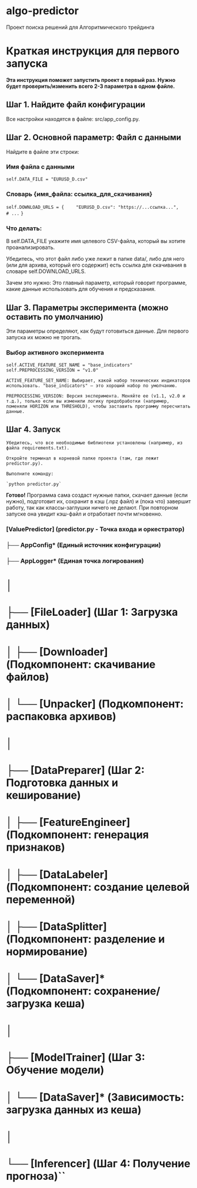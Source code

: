 # algo-predictor

Проект поиска решений для Алгоритмического трейдинга

# Краткая инструкция для первого запуска

**Эта инструкция поможет запустить проект в первый раз. Нужно будет проверить/изменить всего 2-3 параметра в одном файле.**

## Шаг 1. Найдите файл конфигурации

Все настройки находятся в файле: src/app_config.py.

## Шаг 2. Основной параметр: Файл с данными

Найдите в файле эти строки:
    
### Имя файла с данными

`self.DATA_FILE = "EURUSD_D.csv"`

### Словарь {имя_файла: ссылка_для_скачивания}

`self.DOWNLOAD_URLS = {`
`    "EURUSD_D.csv": "https://...ссылка...",`
`    # ...`
`}`

### Что делать:

В self.DATA_FILE укажите имя целевого CSV-файла, который вы хотите проанализировать.

Убедитесь, что этот файл либо уже лежит в папке data/, либо для него (или для архива, который его содержит) есть ссылка для скачивания в словаре self.DOWNLOAD_URLS.

Зачем это нужно: Это главный параметр, который говорит программе, какие данные использовать для обучения и предсказания.

## Шаг 3. Параметры эксперимента (можно оставить по умолчанию)

Эти параметры определяют, как будут готовиться данные. Для первого запуска их можно не трогать.
    
### Выбор активного эксперимента

`self.ACTIVE_FEATURE_SET_NAME = "base_indicators"`
`self.PREPROCESSING_VERSION = "v1.0"`

    ACTIVE_FEATURE_SET_NAME: Выбирает, какой набор технических индикаторов использовать. "base_indicators" — это хороший набор по умолчанию.

    PREPROCESSING_VERSION: Версия эксперимента. Меняйте ее (v1.1, v2.0 и т.д.), только если вы изменили логику предобработки (например, поменяли HORIZON или THRESHOLD), чтобы заставить программу пересчитать данные.

## Шаг 4. Запуск

    Убедитесь, что все необходимые библиотеки установлены (например, из файла requirements.txt).

    Откройте терминал в корневой папке проекта (там, где лежит predictor.py).

    Выполните команду:
        
    `python predictor.py`

**Готово!** Программа сама создаст нужные папки, скачает данные (если нужно), подготовит их, сохранит в кэш (.npz файл) и (пока что) завершит работу, так как классы-заглушки ничего не делают. При повторном запуске она увидит кэш-файл и отработает почти мгновенно.

### [ValuePredictor] (predictor.py - Точка входа и оркестратор)
### ├── AppConfig*            (Единый источник конфигурации)
### ├── AppLogger*            (Единая точка логирования)
# │
# ├── [FileLoader]          (Шаг 1: Загрузка данных)
# │    ├── [Downloader]     (Подкомпонент: скачивание файлов)
# │    └── [Unpacker]       (Подкомпонент: распаковка архивов)
# │
# ├── [DataPreparer]        (Шаг 2: Подготовка данных и кеширование)
# │    ├── [FeatureEngineer](Подкомпонент: генерация признаков)
# │    ├── [DataLabeler]    (Подкомпонент: создание целевой переменной)
# │    ├── [DataSplitter]   (Подкомпонент: разделение и нормирование)
# │    └── [DataSaver]*     (Подкомпонент: сохранение/загрузка кеша)
# │
# ├── [ModelTrainer]        (Шаг 3: Обучение модели)
# │    └── [DataSaver]*     (Зависимость: загрузка данных из кеша)
# │
# └── [Inferencer]          (Шаг 4: Получение прогноза)``
